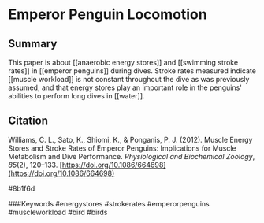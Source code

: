 # Emperor Penguin Locomotion

## Summary
This paper is about [[anaerobic energy stores]] and [[swimming stroke rates]] in [[emperor penguins]] during dives. Stroke rates measured indicate [[muscle workload]] is not constant throughout the dive as was previously assumed, and that energy stores play an important role in the penguins' abilities to perform long dives in [[water]].

## Citation
Williams, C. L., Sato, K., Shiomi, K., & Ponganis, P. J. (2012). Muscle Energy Stores and Stroke Rates of Emperor Penguins: Implications for Muscle Metabolism and Dive Performance. _Physiological and Biochemical Zoology_, _85_(2), 120–133. [https://doi.org/10.1086/664698](https://doi.org/10.1086/664698)

#8b1f6d

###Keywords
#energystores
#strokerates
#emperorpenguins
#muscleworkload
#bird 
#birds 
